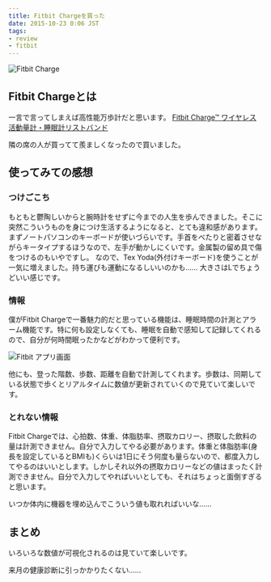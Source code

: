 ```yaml
---
title: Fitbit Chargeを買った
date: 2015-10-23 0:06 JST
tags:
- review
- fitbit
---
```


![Fitbit Charge](2015/fitbit-charge-device.jpg)

## Fitbit Chargeとは
一言で言ってしまえば高性能万歩計だと思います。
[Fitbit Charge&trade; ワイヤレス活動量計・睡眠計リストバンド](https://www.fitbit.com/jp/charge)

隣の席の人が買ってて羨ましくなったので買いました。

## 使ってみての感想
### つけごこち
もともと鬱陶しいからと腕時計をせずに今までの人生を歩んできました。そこに突然こういうものを身につけ生活するようになると、とても違和感があります。
まずノートパソコンのキーボードが使いづらいです。手首をべたりと密着させながらキータイプするほうなので、左手が動かしにくいです。金属製の留め具で傷をつけるのもいやですし。
なので、Tex Yoda(外付けキーボード)を使うことが一気に増えました。持ち運びも運動になるしいいのかも……
大きさはLでちょうどいい感じです。

### 情報
僕がFitbit Chargeで一番魅力的だと思っている機能は、睡眠時間の計測とアラーム機能です。特に何も設定しなくても、睡眠を自動で感知して記録してくれるので、自分が何時間眠ったかなどがわかって便利です。

![Fitbit アプリ画面](2015/fitbit-charge-iphone-app.jpg)

他にも、登った階数、歩数、距離を自動で計測してくれます。歩数は、同期している状態で歩くとリアルタイムに数値が更新されていくので見ていて楽しいです。

### とれない情報
Fitbit Chargeでは、心拍数、体重、体脂肪率、摂取カロリー、摂取した飲料の量は計測できません。自分で入力してやる必要があります。体重と体脂肪率(身長を設定しているとBMIも)くらいは1日にそう何度も量らないので、都度入力してやるのはいいとします。しかしそれ以外の摂取カロリーなどの値はまったく計測できません。自分で入力してやればいいとしても、それはちょっと面倒すぎると思います。

いつか体内に機器を埋め込んでこういう値も取れればいいな……

## まとめ
いろいろな数値が可視化されるのは見ていて楽しいです。

来月の健康診断に引っかかりたくない……
